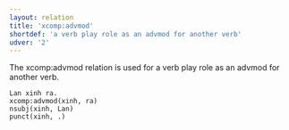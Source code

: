 ```yaml
---
layout: relation
title: 'xcomp:advmod'
shortdef: 'a verb play role as an advmod for another verb'
udver: '2'
---
```


The xcomp:advmod relation is used for a verb play role as an advmod for another verb.

~~~ sdparse
Lan xinh ra.
xcomp:advmod(xinh, ra)
nsubj(xinh, Lan)
punct(xinh, .)
~~~

<!-- Interlanguage links updated Po 6. listopadu 2023, 21:43:30 CET -->
